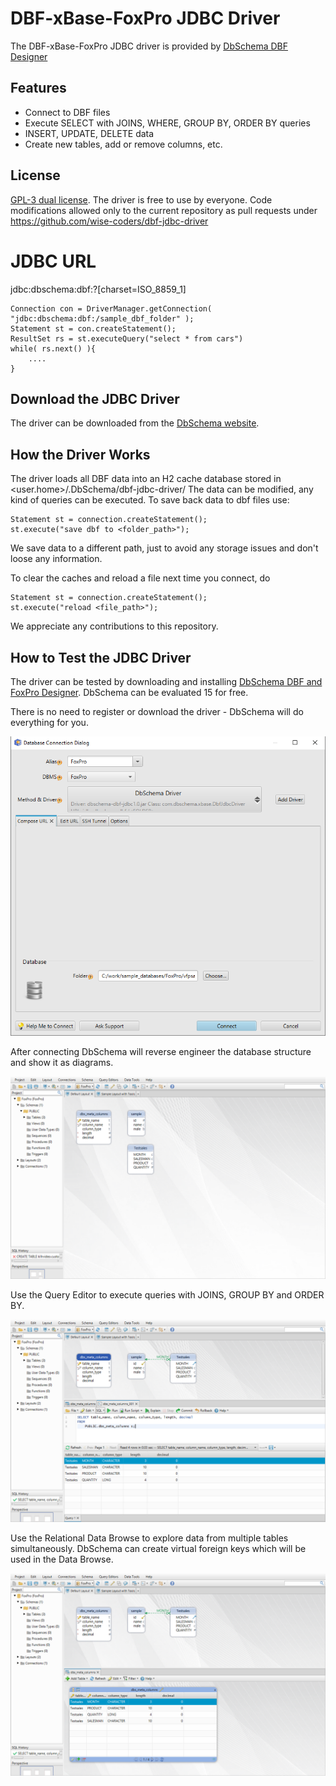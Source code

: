 # DBF-xBase-FoxPro JDBC Driver

The DBF-xBase-FoxPro JDBC driver is provided by [DbSchema DBF Designer](https://dbschema.com/database-designer/FoxPro.html)

## Features

* Connect to DBF files
* Execute SELECT with JOINS, WHERE, GROUP BY, ORDER BY queries
* INSERT, UPDATE, DELETE data
* Create new tables, add or remove columns, etc.

## License

[GPL-3 dual license](https://opensource.org/licenses/GPL-3.0).
The driver is free to use by everyone.
Code modifications allowed only to the current repository as pull requests under
https://github.com/wise-coders/dbf-jdbc-driver

# JDBC URL

jdbc:dbschema:dbf:<folder-with-dbf-files>?[charset=ISO_8859_1]


```
Connection con = DriverManager.getConnection( "jdbc:dbschema:dbf:/sample_dbf_folder" );
Statement st = con.createStatement();
ResultSet rs = st.executeQuery("select * from cars")
while( rs.next() ){
    ....
}
```

## Download the JDBC Driver

The driver can be downloaded from the [DbSchema website](https://dbschema.com/jdbc-drivers/DBFJdbcDriver.zip).

## How the Driver Works

The driver loads all DBF data into an H2 cache database stored in <user.home>/.DbSchema/dbf-jdbc-driver/
The data can be modified, any kind of queries can be executed.
To save back data to dbf files use:

```
Statement st = connection.createStatement();
st.execute("save dbf to <folder_path>");
```

We save data to a different path, just to avoid any storage issues and don't loose any information.

To clear the caches and reload a file next time you connect, do
```
Statement st = connection.createStatement();
st.execute("reload <file_path>");
```



We appreciate any contributions to this repository.



## How to Test the JDBC Driver

The driver can be tested by downloading and installing [DbSchema DBF and FoxPro Designer](https://dbschema.com). 
DbSchema can be evaluated 15 for free.

There is no need to register or download the driver - DbSchema will do everything for you.

![DBF xBase Connection Dialog](resources/images/dbschema-dbf-connection-dialog.png)

After connecting DbSchema will reverse engineer the database structure and show it as diagrams.

![DBF Database Diagrams using DbSchema](resources/images/dbschema-dbf-gui-designer.png)

Use the Query Editor to execute queries with JOINS, GROUP BY and ORDER BY.

![xBase DBF Query Editor](resources/images/dbschema-dbf-query-editor.png)

Use the Relational Data Browse to explore data from multiple tables simultaneously.
DbSchema can create virtual foreign keys which will be used in the Data Browse.

![xBase DBF Query Editor](resources/images/dbschema-dbf-relational-data-browse.png)



